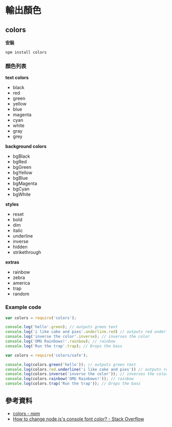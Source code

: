 # 輸出顏色

## colors

**安裝**

```shell
npm install colors
```

### 顏色列表
**text colors**

* black
* red
* green
* yellow
* blue
* magenta
* cyan
* white
* gray
* grey

**background colors**

* bgBlack
* bgRed
* bgGreen
* bgYellow
* bgBlue
* bgMagenta
* bgCyan
* bgWhite

**styles**

* reset
* bold
* dim
* italic
* underline
* inverse
* hidden
* strikethrough

**extras**

* rainbow
* zebra
* america
* trap
* random


### Example code

```javascript
var colors = require('colors');

console.log('hello'.green); // outputs green text
console.log('i like cake and pies'.underline.red) // outputs red underlined text
console.log('inverse the color'.inverse); // inverses the color
console.log('OMG Rainbows!'.rainbow); // rainbow
console.log('Run the trap'.trap); // Drops the bass
```

```javascript
var colors = require('colors/safe');

console.log(colors.green('hello')); // outputs green text
console.log(colors.red.underline('i like cake and pies')) // outputs red underlined text
console.log(colors.inverse('inverse the color')); // inverses the color
console.log(colors.rainbow('OMG Rainbows!')); // rainbow
console.log(colors.trap('Run the trap')); // Drops the bass
```

## 參考資料
* [colors - npm](https://www.npmjs.com/package/colors)
* [How to change node.js's console font color? - Stack Overflow](https://stackoverflow.com/questions/9781218/how-to-change-node-jss-console-font-color)
